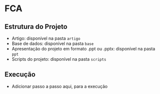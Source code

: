 # FCA 

## Estrutura do Projeto

* Artigo: disponível na pasta `artigo`
* Base de dados: disponível na pasta `base`
* Apresentação do projeto em formato .ppt ou .pptx: disponível na pasta `ppt`
* Scripts do projeto: disponível na pasta `scripts`

## Execução

* Adicionar passo a passo aqui, para a execução